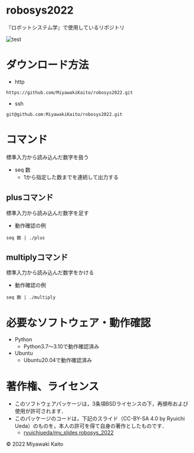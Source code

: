 # robosys2022
『ロボットシステム学』で使用しているリポジトリ

![test](https://github.com/MiyawakiKaito/robosys2022/actions/workflows/test.yml/badge.svg)

# ダウンロード方法
* http
```
https://github.com/MiyawakiKaito/robosys2022.git
```
* ssh
```
git@github.com:MiyawakiKaito/robosys2022.git
```
# コマンド
標準入力から読み込んだ数字を扱う

* seq 数 
  * 1から指定した数までを連続して出力する

## plusコマンド
標準入力から読み込んだ数字を足す

* 動作確認の例
```
seq 数 | ./plus
```
## multiplyコマンド
標準入力から読み込んだ数字をかける

* 動作確認の例
```
seq 数 | ./multiply
```

# 必要なソフトウェア・動作確認
* Python
  * Python3.7～3.10で動作確認済み
* Ubuntu
  * Ubuntu20.04で動作確認済み

# 著作権、ライセンス
  * このソフトウェアパッケージは，3条項BSDライセンスの下，再頒布および使用が許可されます．
* このパッケージのコードは，下記のスライド（CC-BY-SA 4.0 by Ryuichi Ueda）のものを，本人の許可を得て自身の著作としたものです．
  * [ryuichiueda/my_slides robosys_2022](https://github.com/ryuichiueda/my_slides/tree/master/robosys_2022)

© 2022 Miyawaki Kaito

   

